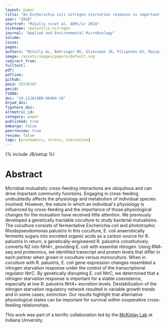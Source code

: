 ```yaml
---
layout: paper
title: "An Escherichia coli nitrogen starvation response is important for mutualistic coexistence with Rhodopseudomonas palustris"
year: "2018"
shortref: "McCully <i>et al. AEM</i> 2018"
nickname: rpalustris-nitrogen
journal: "Applied and Environmental Microbiology"
volume: 
issue:
pages:
authors: "McCully AL, Behringer MG, Gliessman JR, Pilipenko EV, Mazny JL, Lynch M, Drummond DA, McKinlay JB"
image: /assets/images/papers/default.svg
redirect_from: 
fulltext: 
pdf: 
pdflink: 
github: 
pmid: 29728387
pmcid:
f1000: 
doi: "10.1128/AEM.00404-18"
dryad_doi:
figshare_doi: 
altmetric_id: 
category: paper
published: true
embargo: false
peerreview: true
review: false
tags: [proteomics, stress, starvation]
---
```

{% include JB/setup %}

# Abstract 

Microbial mutualistic cross-feeding interactions are ubiquitous and can drive important community functions. Engaging in cross-feeding undoubtedly affects the physiology and metabolism of individual species involved. However, the nature in which an individual's physiology is influenced by cross-feeding and the importance of those physiological changes for the mutualism have received little attention. We previously developed a genetically tractable coculture to study bacterial mutualisms. The coculture consists of fermentative Escherichia coli and phototrophic Rhodopseudomonas palustris In this coculture, E. coli anaerobically ferments sugars into excreted organic acids as a carbon source for R. palustris In return, a genetically-engineered R. palustris constitutively converts N2 into NH4+, providing E. coli with essential nitrogen. Using RNA-seq and proteomics, we identified transcript and protein levels that differ in each partner when grown in coculture versus monoculture. When in coculture with R. palustris, E. coli gene-expression changes resembled a nitrogen starvation response under the control of the transcriptional regulator NtrC. By genetically disrupting E. coli NtrC, we determined that a nitrogen starvation response is important for a stable coexistence, especially at low R. palustris NH4+ excretion levels. Destabilization of the nitrogen starvation regulatory network resulted in variable growth trends and in some cases, extinction. Our results highlight that alternative physiological states can be important for survival within cooperative cross-feeding relationships.

This work was part of a terrific collaboration led by the [McKinlay Lab](http://www.indiana.edu/~mckinlab) at Indiana University.


